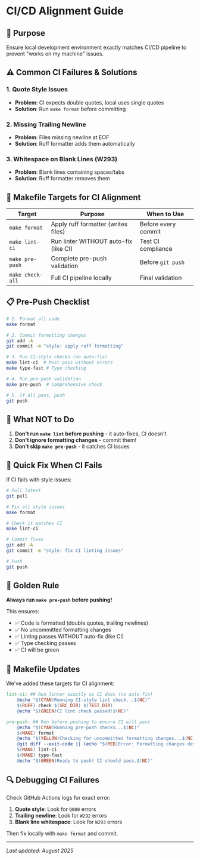 # CI/CD Alignment Guide

## 🎯 Purpose
Ensure local development environment exactly matches CI/CD pipeline to prevent "works on my machine" issues.

## ⚠️ Common CI Failures & Solutions

### 1. **Quote Style Issues**
- **Problem**: CI expects double quotes, local uses single quotes
- **Solution**: Run `make format` before committing

### 2. **Missing Trailing Newline**
- **Problem**: Files missing newline at EOF
- **Solution**: Ruff formatter adds them automatically

### 3. **Whitespace on Blank Lines (W293)**
- **Problem**: Blank lines containing spaces/tabs
- **Solution**: Ruff formatter removes them

## 🔧 Makefile Targets for CI Alignment

| Target | Purpose | When to Use |
|--------|---------|-------------|
| `make format` | Apply ruff formatter (writes files) | Before every commit |
| `make lint-ci` | Run linter WITHOUT auto-fix (like CI) | Test CI compliance |
| `make pre-push` | Complete pre-push validation | Before `git push` |
| `make check-all` | Full CI pipeline locally | Final validation |

## 📋 Pre-Push Checklist

```bash
# 1. Format all code
make format

# 2. Commit formatting changes
git add -A
git commit -m "style: apply ruff formatting"

# 3. Run CI-style checks (no auto-fix)
make lint-ci  # Must pass without errors
make type-fast # Type checking

# 4. Run pre-push validation
make pre-push  # Comprehensive check

# 5. If all pass, push
git push
```

## 🚫 What NOT to Do

1. **Don't run `make lint` before pushing** - it auto-fixes, CI doesn't
2. **Don't ignore formatting changes** - commit them!
3. **Don't skip `make pre-push`** - it catches CI issues

## 🔄 Quick Fix When CI Fails

If CI fails with style issues:

```bash
# Pull latest
git pull

# Fix all style issues
make format

# Check it matches CI
make lint-ci

# Commit fixes
git add -A
git commit -m "style: fix CI linting issues"

# Push
git push
```

## 🎯 Golden Rule

**Always run `make pre-push` before pushing!**

This ensures:
- ✅ Code is formatted (double quotes, trailing newlines)
- ✅ No uncommitted formatting changes
- ✅ Linting passes WITHOUT auto-fix (like CI)
- ✅ Type checking passes
- ✅ CI will be green

## 📝 Makefile Updates

We've added these targets for CI alignment:

```makefile
lint-ci: ## Run linter exactly as CI does (no auto-fix)
	@echo "$(CYAN)Running CI-style lint check...$(NC)"
	$(RUFF) check $(SRC_DIR) $(TEST_DIR)
	@echo "$(GREEN)CI lint check passed!$(NC)"

pre-push: ## Run before pushing to ensure CI will pass
	@echo "$(CYAN)Running pre-push checks...$(NC)"
	$(MAKE) format
	@echo "$(YELLOW)Checking for uncommitted formatting changes...$(NC)"
	@git diff --exit-code || (echo "$(RED)Error: Formatting changes detected. Please commit them.$(NC)" && exit 1)
	$(MAKE) lint-ci
	$(MAKE) type-fast
	@echo "$(GREEN)Ready to push! CI should pass.$(NC)"
```

## 🔍 Debugging CI Failures

Check GitHub Actions logs for exact error:

1. **Quote style**: Look for `Q000` errors
2. **Trailing newline**: Look for `W292` errors  
3. **Blank line whitespace**: Look for `W293` errors

Then fix locally with `make format` and commit.

---

*Last updated: August 2025*